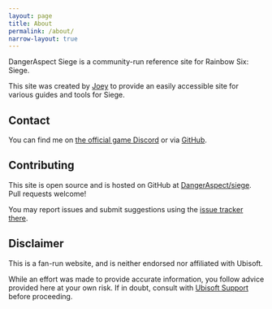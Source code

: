 ```yaml
---
layout: page
title: About
permalink: /about/
narrow-layout: true
---
```


<p class="lead">DangerAspect Siege is a community-run reference site for Rainbow Six: Siege. </p>

This site was created by <a href="https://twitter.com/joeyfjj">Joey</a> to provide an easily
accessible site for various guides and tools for Siege. 

## Contact

You can find me on [the official game Discord](https://discord.gg/rainbow6) or via [GitHub](https://github.com/joeyfoo). 

## Contributing

This site is open source and is hosted on GitHub at [DangerAspect/siege](https://github.com/DangerAspect/siege). Pull requests welcome!

You may report issues and submit suggestions using the [issue tracker there](https://github.com/DangerAspect/siege/issues). 

## Disclaimer

This is a fan-run website, and is neither endorsed nor affiliated with Ubisoft.

While an effort was made to provide accurate information, you follow advice provided here at your own risk. If in doubt, consult with [Ubisoft Support](https://support.ubi.com/) before proceeding.